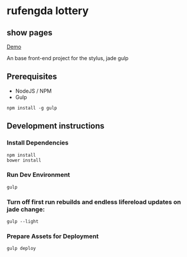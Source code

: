 # rufengda lottery 

## show pages

[Demo](http://soarpatriot.github.io/lottery/) 

An base front-end project for the stylus, jade gulp 
## Prerequisites

* NodeJS / NPM
* Gulp

```
npm install -g gulp
```

## Development instructions

### Install Dependencies

```
npm install
bower install
```

### Run Dev Environment

```
gulp
```

### Turn off first run rebuilds and endless lifereload updates on jade change:

```
gulp --light
```

<!-- ### Test

```
gulp test
``` -->

### Prepare Assets for Deployment

```
gulp deploy
```
